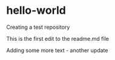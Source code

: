 # hello-world
Creating a test repository

This is the first edit to the readme.md file

Adding some more text - another update
